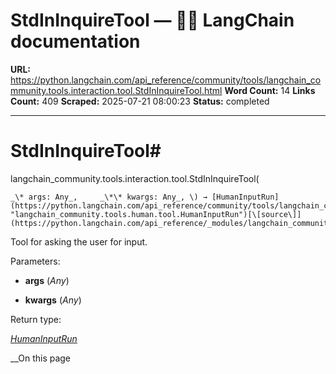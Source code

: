 # StdInInquireTool — 🦜🔗 LangChain  documentation

**URL:** https://python.langchain.com/api_reference/community/tools/langchain_community.tools.interaction.tool.StdInInquireTool.html
**Word Count:** 14
**Links Count:** 409
**Scraped:** 2025-07-21 08:00:23
**Status:** completed

---

# StdInInquireTool\#

langchain\_community.tools.interaction.tool.StdInInquireTool\(

    _\* args: Any_,     _\*\* kwargs: Any_, \) → [HumanInputRun](https://python.langchain.com/api_reference/community/tools/langchain_community.tools.human.tool.HumanInputRun.html#langchain_community.tools.human.tool.HumanInputRun "langchain_community.tools.human.tool.HumanInputRun")[\[source\]](https://python.langchain.com/api_reference/_modules/langchain_community/tools/interaction/tool.html#StdInInquireTool)\#     

Tool for asking the user for input.

Parameters:     

  * **args** \(_Any_\)

  * **kwargs** \(_Any_\)

Return type:     

[_HumanInputRun_](https://python.langchain.com/api_reference/community/tools/langchain_community.tools.human.tool.HumanInputRun.html#langchain_community.tools.human.tool.HumanInputRun "langchain_community.tools.human.tool.HumanInputRun")

__On this page